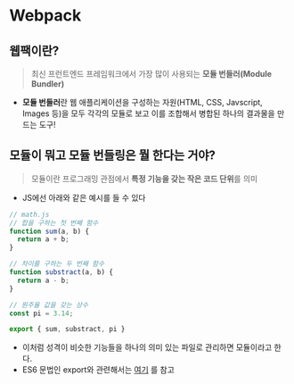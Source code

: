 # Webpack

## 웹팩이란?

> 최신 프런트엔드 프레임워크에서 가장 많이 사용되는 **모듈 번들러(Module Bundler)**

* **모듈 번들러**란 웹 애플리케이션을 구성하는 자원(HTML, CSS, Javscript, Images 등)을 모두 각각의 모듈로 보고 이를 조합해서 병합된 하나의 결과물을 만드는 도구!



## 모듈이 뭐고 모듈 번들링은 뭘 한다는 거야?

> 모듈이란 프로그래밍 관점에서 **특정 기능을 갖는 작은 코드 단위**를 의미

* JS에선 아래와 같은 예시를 들 수 있다

```javascript
// math.js
// 합을 구하는 첫 번째 함수
function sum(a, b) {
  return a + b;
}

// 차이를 구하는 두 번째 함수
function substract(a, b) {
  return a - b;
}

// 원주율 값을 갖는 상수
const pi = 3.14;

export { sum, substract, pi }
```

* 이처럼 성격이 비슷한 기능들을 하나의 의미 있는 파일로 관리하면 모듈이라고 한다.
* ES6 문법인 export와 관련해서는  [여기](https://babeljs.io/docs/en/learn#modules) 를 참고

 